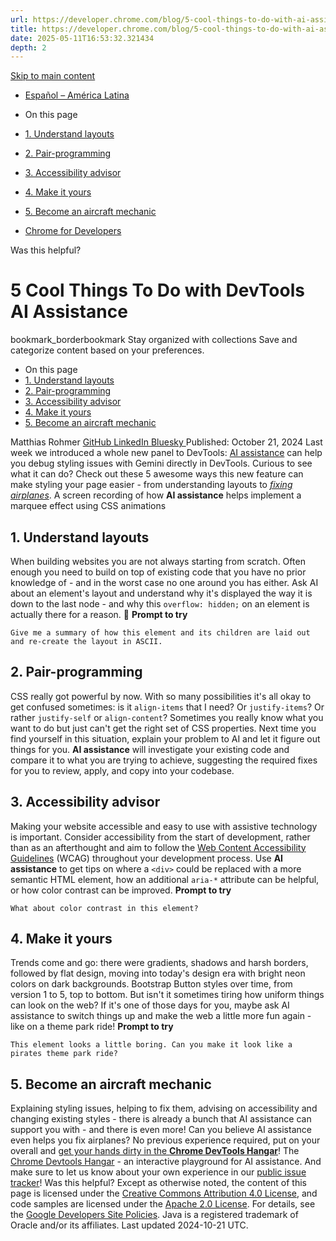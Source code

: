 ```yaml
---
url: https://developer.chrome.com/blog/5-cool-things-to-do-with-ai-assistance?hl=en
title: https://developer.chrome.com/blog/5-cool-things-to-do-with-ai-assistance?hl=en
date: 2025-05-11T16:53:32.321434
depth: 2
---
```


[ Skip to main content ](https://developer.chrome.com/blog/5-cool-things-to-do-with-ai-assistance?hl=en#main-content)
  * [Español – América Latina](https://developer.chrome.com/blog/5-cool-things-to-do-with-ai-assistance?hl=es-419)




  * On this page
  * [1. Understand layouts](https://developer.chrome.com/blog/5-cool-things-to-do-with-ai-assistance?hl=en#1_understand_layouts)
  * [2. Pair-programming](https://developer.chrome.com/blog/5-cool-things-to-do-with-ai-assistance?hl=en#2_pair-programming)
  * [3. Accessibility advisor](https://developer.chrome.com/blog/5-cool-things-to-do-with-ai-assistance?hl=en#3_accessibility_advisor)
  * [4. Make it yours](https://developer.chrome.com/blog/5-cool-things-to-do-with-ai-assistance?hl=en#4_make_it_yours)
  * [5. Become an aircraft mechanic](https://developer.chrome.com/blog/5-cool-things-to-do-with-ai-assistance?hl=en#aircraft)


  * [ Chrome for Developers ](https://developer.chrome.com/)


Was this helpful?
#  5 Cool Things To Do with DevTools AI Assistance 
bookmark_borderbookmark Stay organized with collections  Save and categorize content based on your preferences.
  * On this page
  * [1. Understand layouts](https://developer.chrome.com/blog/5-cool-things-to-do-with-ai-assistance?hl=en#1_understand_layouts)
  * [2. Pair-programming](https://developer.chrome.com/blog/5-cool-things-to-do-with-ai-assistance?hl=en#2_pair-programming)
  * [3. Accessibility advisor](https://developer.chrome.com/blog/5-cool-things-to-do-with-ai-assistance?hl=en#3_accessibility_advisor)
  * [4. Make it yours](https://developer.chrome.com/blog/5-cool-things-to-do-with-ai-assistance?hl=en#4_make_it_yours)
  * [5. Become an aircraft mechanic](https://developer.chrome.com/blog/5-cool-things-to-do-with-ai-assistance?hl=en#aircraft)


Matthias Rohmer 
[ GitHub ](https://github.com/matthiasrohmer) [ LinkedIn ](https://www.linkedin.com/in/matthias-rohmer-b09191b0) [ Bluesky ](https://bsky.app/profile/matthiasrohmer.bsky.social)
Published: October 21, 2024 
Last week we introduced a whole new panel to DevTools: [AI assistance](https://developer.chrome.com/docs/devtools/ai-assistance/styling) can help you debug styling issues with Gemini directly in DevTools.
Curious to see what it can do? Check out these 5 awesome ways this new feature can make styling your page easier - from understanding layouts to [_fixing airplanes_](https://developer.chrome.com/blog/5-cool-things-to-do-with-ai-assistance?hl=en#aircraft).
A screen recording of how **AI assistance** helps implement a marquee effect using CSS animations
## 1. Understand layouts
When building websites you are not always starting from scratch. Often enough you need to build on top of existing code that you have no prior knowledge of - and in the worst case no one around you has either.
Ask AI about an element's layout and understand why it's displayed the way it is down to the last node - and why this `overflow: hidden;` on an element is actually there for a reason. 👀
**Prompt to try**
```
Give me a summary of how this element and its children are laid out and re-create the layout in ASCII.

```

## 2. Pair-programming
CSS really got powerful by now. With so many possibilities it's all okay to get confused sometimes: is it `align-items` that I need? Or `justify-items`? Or rather `justify-self` or `align-content`?
Sometimes you really know what you want to do but just can't get the right set of CSS properties. Next time you find yourself in this situation, explain your problem to AI and let it figure out things for you.
**AI assistance** will investigate your existing code and compare it to what you are trying to achieve, suggesting the required fixes for you to review, apply, and copy into your codebase.
## 3. Accessibility advisor
Making your website accessible and easy to use with assistive technology is important. Consider accessibility from the start of development, rather than as an afterthought and aim to follow the [Web Content Accessibility Guidelines](https://www.w3.org/WAI/standards-guidelines/wcag/) (WCAG) throughout your development process.
Use **AI assistance** to get tips on where a `<div>` could be replaced with a more semantic HTML element, how an additional `aria-*` attribute can be helpful, or how color contrast can be improved.
**Prompt to try**
```
What about color contrast in this element?

```

## 4. Make it yours
Trends come and go: there were gradients, shadows and harsh borders, followed by flat design, moving into today's design era with bright neon colors on dark backgrounds.
Bootstrap Button styles over time, from version 1 to 5, top to bottom.
But isn't it sometimes tiring how uniform things can look on the web? If it's one of those days for you, maybe ask AI assistance to switch things up and make the web a little more fun again - like on a theme park ride!
**Prompt to try**
```
This element looks a little boring. Can you make it look like a pirates theme park ride?

```

## 5. Become an aircraft mechanic
Explaining styling issues, helping to fix them, advising on accessibility and changing existing styles - there is already a bunch that AI assistance can support you with - and there is even more! Can you believe AI assistance even helps you fix airplanes? No previous experience required, put on your overall and [get your hands dirty in the **Chrome DevTools Hangar**](https://chrome.dev/devtools-hangar/)!
The [Chrome Devtools Hangar](https://chrome.dev/devtools-hangar/) - an interactive playground for AI assistance.
And make sure to let us know about your own experience in our [public issue tracker](https://crbug.com/364805393)!
Was this helpful?
Except as otherwise noted, the content of this page is licensed under the [Creative Commons Attribution 4.0 License](https://creativecommons.org/licenses/by/4.0/), and code samples are licensed under the [Apache 2.0 License](https://www.apache.org/licenses/LICENSE-2.0). For details, see the [Google Developers Site Policies](https://developers.google.com/site-policies). Java is a registered trademark of Oracle and/or its affiliates.
Last updated 2024-10-21 UTC.

